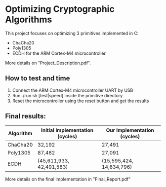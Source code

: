 # Optimizing Cryptographic Algorithms
This project focuses on optimizing 3 primitives implemented in C:
- ChaCha20
- Poly1305
- ECDH
for the ARM Cortex-M4 microcontroller.

More details on "Project_Description.pdf".

## How to test and time

1. Connect the ARM Cortex-M4 microcontroller UART by USB
2. Run ./run.sh [test|speed] inside the primitive directory
3. Reset the microcontroller using the reset button and get the results


## Final results:

| Algorithm | Initial Implementation (cycles) | Our Implementation (cycles) |
|-----------|---------------------------------|-----------------------------|
| ChaCha20  | 32,192                          | 27,491                      |
| Poly1305  | 87,482                          | 27,091                      |
| ECDH      | (45,611,933, 42,491,583)        | (15,595,424, 14,634,796)    |

More details on the final implementation in "Final_Report.pdf"